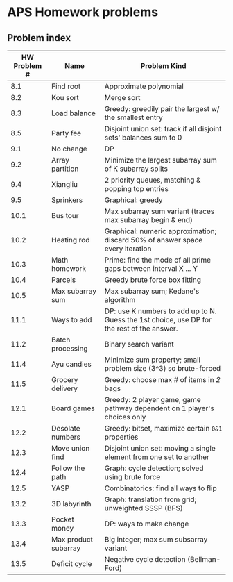 # APS Homework problems

## Problem index

| HW Problem # | Name                 | Problem Kind                                                                               |
| ------------ | -------------------- | ------------------------------------------------------------------------------------------ |
| 8.1          | Find root            | Approximate polynomial                                                                     |
| 8.2          | Kou sort             | Merge sort                                                                                 |
| 8.3          | Load balance         | Greedy: greedily pair the largest w/ the smallest entry                                    |
| 8.5          | Party fee            | Disjoint union set: track if all disjoint sets' balances sum to 0                          |
| 9.1          | No change            | DP                                                                                         |
| 9.2          | Array partition      | Minimize the largest subarray sum of K subarray splits                                     |
| 9.4          | Xiangliu             | 2 priority queues, matching & popping top entries                                          |
| 9.5          | Sprinkers            | Graphical: greedy                                                                          |
| 10.1         | Bus tour             | Max subarray sum variant (traces max subarray begin & end)                                 |
| 10.2         | Heating rod          | Graphical: numeric approximation; discard 50% of answer space every iteration              |
| 10.3         | Math homework        | Prime: find the mode of all prime gaps between interval X ... Y                            |
| 10.4         | Parcels              | Greedy brute force box fitting                                                             |
| 10.5         | Max subarray sum     | Max subarray sum; Kedane's algorithm                                                       |
| 11.1         | Ways to add          | DP: use K numbers to add up to N. Guess the 1st choice, use DP for the rest of the answer. |
| 11.2         | Batch processing     | Binary search variant                                                                      |
| 11.4         | Ayu candies          | Minimize sum property; small problem size (3^3) so brute-forced                            |
| 11.5         | Grocery delivery     | Greedy: choose max # of items in *2* bags                                                  |
| 12.1         | Board games          | Greedy: 2 player game, game pathway dependent on 1 player's choices only                   |
| 12.2         | Desolate numbers     | Greedy: bitset, maximize certain `0&1` properties                                          |
| 12.3         | Move union find      | Disjoint union set:   moving a single element from one set to another                      |
| 12.4         | Follow the path      | Graph: cycle detection; solved using brute force                                           |
| 12.5         | YASP                 | Combinatorics: find all ways to flip                                                       |
| 13.2         | 3D labyrinth         | Graph: translation from grid; unweighted SSSP (BFS)                                        |
| 13.3         | Pocket money         | DP: ways to make change                                                                    |
| 13.4         | Max product subarray | Big integer; max sum subsarray variant                                                     |
| 13.5         | Deficit cycle        | Negative cycle detection (Bellman-Ford)                                                    |